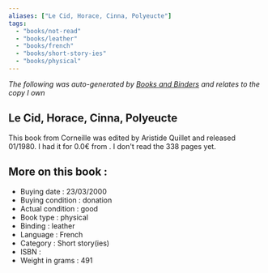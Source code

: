 ```yaml
---
aliases: ["Le Cid, Horace, Cinna, Polyeucte"] 
tags: 
  - "books/not-read" 
  - "books/leather" 
  - "books/french"
  - "books/short-story-ies"
  - "books/physical"
---
```


_The following was auto-generated by [Books and Binders](Books%20and%20Binders.md) and relates to the copy I own_
## Le Cid, Horace, Cinna, Polyeucte
This book from Corneille was edited by Aristide Quillet and released 01/1980. I had it for 0.0€ from . I don't read the 338 pages yet.

## More on this book :
- Buying date : 23/03/2000
- Buying condition : donation
- Actual condition : good
- Book type : physical
- Binding : leather
- Language : French
- Category : Short story(ies)
- ISBN : 
- Weight in grams : 491
